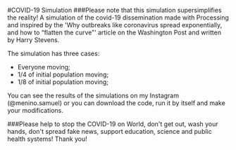 #COVID-19 Simulation
###Please note that this simulation supersimplifies the reality!
A simulation of the covid-19 dissemination made with Processing and inspired by the 'Why outbreaks like coronavirus spread exponentially, and how to “flatten the curve”' article on the Washington Post and written by Harry Stevens.

The simulation has three cases:
* Everyone moving;
* 1/4 of initial population moving;
* 1/8 of initial population  moving;

You can see the results of the simulations on my Instagram (@menino.samuel) or you can download the code, run it by itself and make your modifications.

###Please help to stop the COVID-19 on World, don't get out, wash your hands, don't spread fake news, support education, science and public health systems! Thank you!